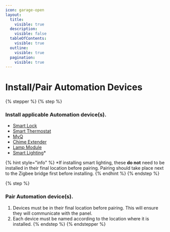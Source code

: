 ```yaml
---
icon: garage-open
layout:
  title:
    visible: true
  description:
    visible: false
  tableOfContents:
    visible: true
  outline:
    visible: true
  pagination:
    visible: true
---
```


# Install/Pair Automation Devices

{% stepper %}
{% step %}
### Install applicable Automation device(s).

* [Smart Lock](https://prosource.vivint.com/sop-smart-locks/)
* [Smart Thermostat](https://prosource.vivint.com/element-v2-sop/)
* [MyQ](https://prosource.vivint.com/smart-garage-hub-product-sop/)
* [Chime Extender](https://prosource.vivint.com/chime-extender/)
* [Lamp Module](https://prosource.vivint.com/lamp-module/)
* [Smart Lighting](https://prosource.vivint.com/smart-lighting/)\*

{% hint style="info" %}
\*If installing smart lighting, these **do not** need to be installed in their final location before pairing. Pairing should take place next to the Zigbee bridge first before installing.
{% endhint %}
{% endstep %}

{% step %}
### Pair Automation device(s).

1. Devices must be in their final location before pairing.  This will ensure they will communicate with the panel.
2. Each device must be named according to the location where it is installed.
{% endstep %}
{% endstepper %}
